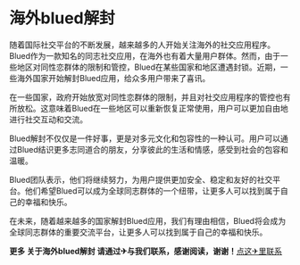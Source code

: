 # 海外blued解封

随着国际社交平台的不断发展，越来越多的人开始关注海外的社交应用程序。Blued作为一款知名的同志社交应用，在海外也有着大量用户群体。然而，由于一些地区对同性恋群体的限制和管控，Blued在某些国家和地区遭遇封锁。近期，一些海外国家开始解封Blued应用，给众多用户带来了喜讯。

在一些国家，政府开始放宽对同性恋群体的限制，并且对社交应用程序的管控也有所放松。这意味着Blued在一些地区可以重新恢复正常使用，用户可以更加自由地进行社交互动和交流。

Blued解封不仅仅是一件好事，更是对多元文化和包容性的一种认可。用户可以通过Blued结识更多志同道合的朋友，分享彼此的生活和情感，感受到社会的包容和温暖。

Blued团队表示，他们将继续努力，为用户提供更加安全、稳定和友好的社交平台。他们希望Blued可以成为全球同志群体的一个纽带，让更多人可以找到属于自己的幸福和快乐。

在未来，随着越来越多的国家解封Blued应用，我们有理由相信，Blued将会成为全球同志群体的重要交流平台，让更多人可以找到属于自己的幸福和快乐。

**更多 关于海外blued解封 请通过✈与我们联系，感谢阅读，谢谢！**[点这✈里联系](https://1.k02.cc)